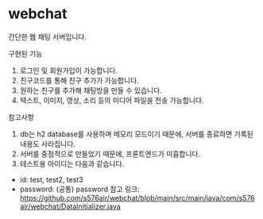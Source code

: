 # webchat
간단한 웹 채팅 서버입니다.

구현된 기능
1. 로그인 및 회원가입이 가능합니다.
2. 친구코드를 통해 친구 추가가 가능합니다.
3. 원하는 친구를 추가해 채팅방을 만들 수 있습니다.
4. 텍스트, 이미지, 영상, 소리 등의 미디어 파일을 전송 가능합니다.

참고사항
1. db는 h2 database를 사용하며 메모리 모드이기 때문에, 서버를 종료하면 기록된 내용도 사라집니다.
2. 서버를 중점적으로 만들었기 때문에, 프론트엔드가 미흡합니다.
3. 테스트용 아이디는 다음과 같습니다.

- id: test, test2, test3
- password: (공통) password
참고 링크: https://github.com/s576air/webchat/blob/main/src/main/java/com/s576air/webchat/DataInitializer.java

